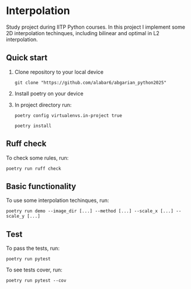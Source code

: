 # Interpolation

Study project during IITP Python courses. In this project I implement some 2D interpolation techinques, including bilinear and optimal in L2 interpolation.

## Quick start

1. Clone repository to your local device

    ```pwsh
    git clone "https://github.com/alabar6/abgarian_python2025"
    ```

2. Install poetry on your device

3. In project directory run:

    ```pwsh
    poetry config virtualenvs.in-project true
    ```
    
    ```pwsh
    poetry install
    ```

## Ruff check

To check some rules, run:

```pwsh
poetry run ruff check
```

## Basic functionality

To use some interpolation techinques, run:

```pwsh
poetry run demo --image_dir [...] --method [...] --scale_x [...] --scale_y [...]
```

## Test

To pass the tests, run:

```pwsh
poetry run pytest
```

To see tests cover, run:

```pwsh
poetry run pytest --cov
```
